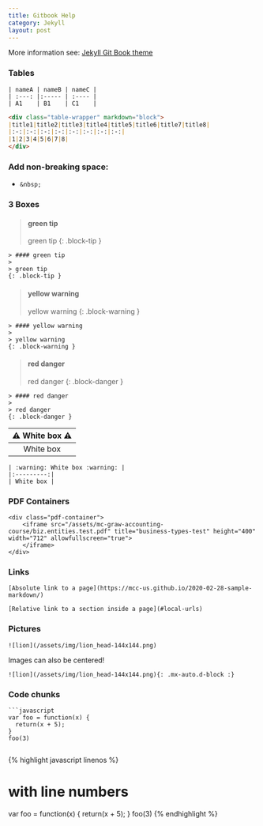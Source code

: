 ```yaml
---
title: Gitbook Help
category: Jekyll
layout: post
---
```


More information see: [Jekyll Git Book theme](https://github.com/sighingnow/jekyll-gitbook) 


### Tables

~~~
| nameA | nameB | nameC |
| :---: |:----- | :---- |
| A1    | B1    | C1    |

~~~

```markdown
<div class="table-wrapper" markdown="block">
|title1|title2|title3|title4|title5|title6|title7|title8|
|:-:|:-:|:-:|:-:|:-:|:-:|:-:|:-:|
|1|2|3|4|5|6|7|8|
</div>
```

### Add non-breaking space: 

- `&nbsp;`

### 3 Boxes

>#### green tip
>
> green tip
{: .block-tip }

```
> #### green tip
>
> green tip
{: .block-tip }
```

> #### yellow warning
>
> yellow warning
{: .block-warning }

```
> #### yellow warning
>
> yellow warning
{: .block-warning }
```

> #### red danger
> 
> red danger
{: .block-danger }

```
> #### red danger
>
> red danger
{: .block-danger }
```

| :warning: White box :warning: |
|:---------:|
| White box |

```
| :warning: White box :warning: |
|:---------:|
| White box |
```

### PDF Containers

```
<div class="pdf-container">
    <iframe src="/assets/mc-graw-accounting-course/biz.entities.test.pdf" title="business-types-test" height="400" width="712" allowfullscreen="true">
    </iframe>
</div>
```


### Links

`[Absolute link to a page](https://mcc-us.github.io/2020-02-28-sample-markdown/)`

`[Relative link to a section inside a page](#local-urls)`



### Pictures

`![lion](/assets/img/lion_head-144x144.png)`

Images can also be centered!

`![lion](/assets/img/lion_head-144x144.png){: .mx-auto.d-block :}`


### Code chunks 

```
```javascript
var foo = function(x) {
  return(x + 5);
}
foo(3)
```
```

```
{% highlight javascript linenos %}
# with line numbers
var foo = function(x) {
  return(x + 5);
}
foo(3)
{% endhighlight %}
```
